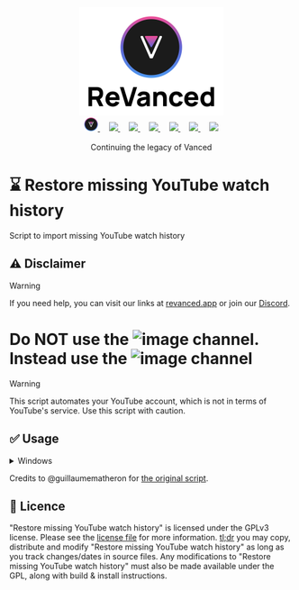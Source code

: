 <p align="center">
  <picture>
    <source
      width="256px"
      media="(prefers-color-scheme: dark)"
      srcset="assets/revanced-headline/revanced-headline-vertical-dark.svg"
    >
    <img 
      width="256px"
      src="assets/revanced-headline/revanced-headline-vertical-light.svg"
    >
  </picture>
  <br>
  <a href="https://revanced.app/">
     <picture>
         <source height="24px" media="(prefers-color-scheme: dark)" srcset="assets/revanced-logo/revanced-logo-round.svg" />
         <img height="24px" src="assets/revanced-logo/revanced-logo-round.svg" />
     </picture>
   </a>&nbsp;&nbsp;&nbsp;
   <a href="https://github.com/ReVanced">
       <picture>
           <source height="24px" media="(prefers-color-scheme: dark)" srcset="https://i.ibb.co/dMMmCrW/Git-Hub-Mark.png" />
           <img height="24px" src="https://i.ibb.co/9wV3HGF/Git-Hub-Mark-Light.png" />
       </picture>
   </a>&nbsp;&nbsp;&nbsp;
   <a href="http://revanced.app/discord">
       <picture>
           <source height="24px" media="(prefers-color-scheme: dark)" srcset="https://user-images.githubusercontent.com/13122796/178032563-d4e084b7-244e-4358-af50-26bde6dd4996.png" />
           <img height="24px" src="https://user-images.githubusercontent.com/13122796/178032563-d4e084b7-244e-4358-af50-26bde6dd4996.png" />
       </picture>
   </a>&nbsp;&nbsp;&nbsp;
   <a href="https://reddit.com/r/revancedapp">
       <picture>
           <source height="24px" media="(prefers-color-scheme: dark)" srcset="https://user-images.githubusercontent.com/13122796/178032351-9d9d5619-8ef7-470a-9eec-2744ece54553.png" />
           <img height="24px" src="https://user-images.githubusercontent.com/13122796/178032351-9d9d5619-8ef7-470a-9eec-2744ece54553.png" />
       </picture>
   </a>&nbsp;&nbsp;&nbsp;
   <a href="https://t.me/app_revanced">
      <picture>
         <source height="24px" media="(prefers-color-scheme: dark)" srcset="https://user-images.githubusercontent.com/13122796/178032213-faf25ab8-0bc3-4a94-a730-b524c96df124.png" />
         <img height="24px" src="https://user-images.githubusercontent.com/13122796/178032213-faf25ab8-0bc3-4a94-a730-b524c96df124.png" />
      </picture>
   </a>&nbsp;&nbsp;&nbsp;
   <a href="https://x.com/revancedapp">
      <picture>
         <source media="(prefers-color-scheme: dark)" srcset="https://user-images.githubusercontent.com/93124920/270180600-7c1b38bf-889b-4d68-bd5e-b9d86f91421a.png">
         <img height="24px" src="https://user-images.githubusercontent.com/93124920/270108715-d80743fa-b330-4809-b1e6-79fbdc60d09c.png" />
      </picture>
   </a>&nbsp;&nbsp;&nbsp;
   <a href="https://www.youtube.com/@ReVanced">
      <picture>
         <source height="24px" media="(prefers-color-scheme: dark)" srcset="https://user-images.githubusercontent.com/13122796/178032714-c51c7492-0666-44ac-99c2-f003a695ab50.png" />
         <img height="24px" src="https://user-images.githubusercontent.com/13122796/178032714-c51c7492-0666-44ac-99c2-f003a695ab50.png" />
     </picture>
   </a>
   <br>
   <br>
   Continuing the legacy of Vanced
</p>

# ⌛ Restore missing YouTube watch history

Script to import missing YouTube watch history

## ⚠️ Disclaimer

> [!WARNING]
> If you need help, you can visit our links at [revanced.app](https://revanced.app) or join our [Discord](https://revanced.app/discord).
> # Do **NOT** use the ![image](https://github.com/ReVanced/restore-missing-youtube-watch-history/assets/13122796/c3717a3f-6751-4f87-8318-3c5f0f3e4075) channel. Instead use the ![image](https://github.com/ReVanced/restore-missing-youtube-watch-history/assets/13122796/d3ad95cb-8575-4a28-912b-8bfa64939e58) channel

> [!WARNING]
> This script automates your YouTube account, which is not in terms of YouTube's service. Use this script with caution.

## ✅ Usage

<details>
  <summary>Windows</summary>
  
1. Install the latest Python from [Microsoft Store](https://apps.microsoft.com/detail/9pjpw5ldxlz5?hl=en-US&gl=US) or [python.org](https://www.python.org/downloads/).
1. Download the project and extract the ZIP somewhere

   ![image](https://github.com/ReVanced/restore-missing-youtube-watch-history/assets/13122796/951762e7-cf85-4463-8eec-2a2dc29dfdbd)

1. Open CMD, navigate to the directory where `main.py` is located, and install the required packages.

   ```bash
   pip install -r requirements.txt
   ```

   ![image](https://github.com/ReVanced/restore-missing-youtube-watch-history/assets/13122796/33c352ce-534c-41ca-9c38-6ac85fc212d3)
   ![image](https://github.com/ReVanced/restore-missing-youtube-watch-history/assets/13122796/2800303f-a615-40b5-8b77-e9ad12e884dd)

1. Go to [Google Takeout](https://takeout.google.com/settings/takeout).
1. Only tick "YouTube and YouTube Music"

   ![image](https://github.com/ReVanced/restore-missing-youtube-watch-history/assets/13122796/a8716a51-7898-4b74-813f-9de2ac4ba869)
   ![image](https://github.com/ReVanced/restore-missing-youtube-watch-history/assets/13122796/a0d9768c-c61e-4881-b15e-7b773a105b7b)

1. Change "Multiple formats" to "JSON" (only for "history")
  
   ![image](https://github.com/ReVanced/restore-missing-youtube-watch-history/assets/13122796/81533fd7-29d1-47d1-b77b-7830d9ab4d41)
   ![image](https://github.com/ReVanced/restore-missing-youtube-watch-history/assets/13122796/e14ccf57-1339-40e9-a48f-3ce6aadf957a)

1. Untick everything in "All YouTube data included" except "history"

   ![image](https://github.com/ReVanced/restore-missing-youtube-watch-history/assets/13122796/917812d0-604a-4742-9e20-2961880cfa3d)

1. Click "Next step"

   ![image](https://github.com/ReVanced/restore-missing-youtube-watch-history/assets/13122796/b262087a-b688-4030-b68f-3d94b7770fc2)

1. Leave everything as is and click "Create export"

   ![image](https://github.com/ReVanced/restore-missing-youtube-watch-history/assets/13122796/3dc1e728-e92f-48f6-90b2-965d0415c968)

After that, you will receive an email with a link to download your history. Download it. You will find a file called `watch-history.json` in the downloaded zip file inside "YouTube and YouTube Music/history".
Place `watch-history.json` in the same directory as `main.py`.

![image](https://github.com/ReVanced/restore-missing-youtube-watch-history/assets/13122796/df826e92-9968-4dd7-82fc-485c8841b6ad)

Make sure you are logged into YouTube in your browser. By default, the script will use Chrome. If you use a different browser, use the `--help` option when you run `main.py` to select your browser.

![image](https://github.com/ReVanced/restore-missing-youtube-watch-history/assets/13122796/963f5282-e1a4-4883-94b4-9123462b8526)

Run the script:

> [!WARNING]  
> Make sure your browser does not run. Neither in the foreground nor in the background (See Task Manager),
> otherwise, you may get a permission error when running the script.

```bash
python main.py
```

> [!NOTE]  
> You can use the `--help` option to see all available options.

</details>

Credits to @guillaumematheron for [the original script](https://gist.github.com/guillaumematheron/89f52ffd274ff3ac99f6dc0249bcc331).

## 📜 Licence

"Restore missing YouTube watch history" is licensed under the GPLv3 license. Please see the [license file](LICENSE) for more information.
[tl;dr](https://www.tldrlegal.com/license/gnu-general-public-license-v3-gpl-3) you may copy, distribute and modify "Restore missing YouTube watch history" as long as you track changes/dates in source files.
Any modifications to "Restore missing YouTube watch history" must also be made available under the GPL, along with build & install instructions.
